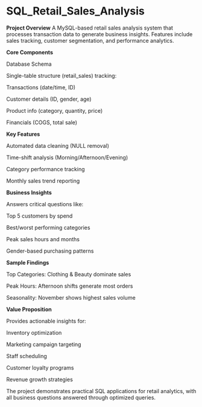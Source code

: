 # SQL_Retail_Sales_Analysis

**Project Overview**
A MySQL-based retail sales analysis system that processes transaction data to generate business insights. Features include sales tracking, customer segmentation, and performance analytics.


**Core Components**

Database Schema

Single-table structure (retail_sales) tracking:

Transactions (date/time, ID)

Customer details (ID, gender, age)

Product info (category, quantity, price)

Financials (COGS, total sale)



**Key Features**

Automated data cleaning (NULL removal)

Time-shift analysis (Morning/Afternoon/Evening)

Category performance tracking

Monthly sales trend reporting



**Business Insights**

Answers critical questions like:

Top 5 customers by spend

Best/worst performing categories

Peak sales hours and months

Gender-based purchasing patterns



**Sample Findings**

Top Categories: Clothing & Beauty dominate sales

Peak Hours: Afternoon shifts generate most orders

Seasonality: November shows highest sales volume



**Value Proposition**

Provides actionable insights for:

Inventory optimization

Marketing campaign targeting

Staff scheduling

Customer loyalty programs

Revenue growth strategies

The project demonstrates practical SQL applications for retail analytics, with all business questions answered through optimized queries.

